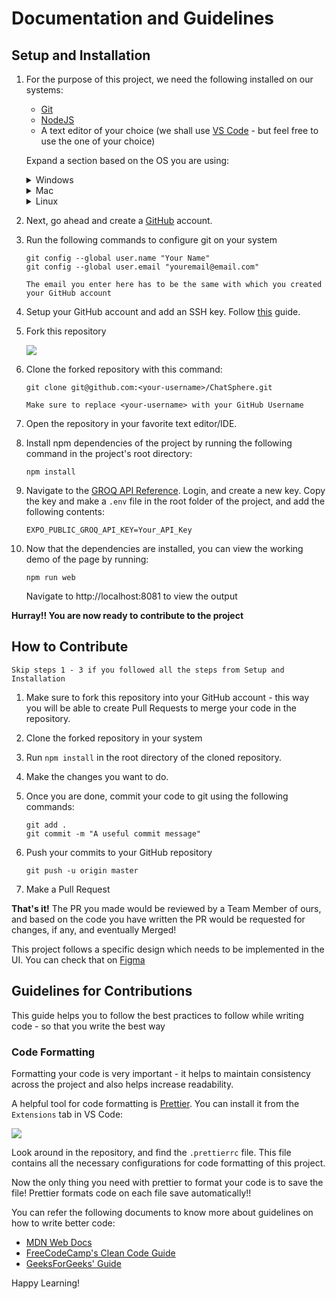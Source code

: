 # Documentation and Guidelines

## Setup and Installation

1. For the purpose of this project, we need the following installed on our
   systems:

   - [Git](https://git-scm.com/downloads)
   - [NodeJS](https://nodejs.org/en)
   - A text editor of your choice (we shall use
     [VS Code](https://code.visualstudio.com/) - but feel free to use the one of
     your choice)

   Expand a section based on the OS you are using:

   <details>
   <summary>Windows</summary>

   Download the setup executables from the above links, and install the programs
   keeping everything default.

   `NOTE - Make sure to update your PATH`

   Check if you have correctly installed by running the following commands:

   ```
   node --version
   git --version
   ```

   You should see an output like this:

   <img src="https://raw.githubusercontent.com/sumirx/leaderboard/master/images/versions.png" />

   Next, download [Visual Studio Code](https://code.visualstudio.com/) or any
   other text editor of your choice and install it by simply following the steps
   in the setup wizard.

   </details>

   <details>
   <summary>Mac</summary>

   Install HomeBrew:

   ```
   /bin/bash -c "$(curl -fsSL https://raw.githubusercontent.com/Homebrew/install/HEAD/install.sh)"
   ```

   Run the following commands to install Git and NodeJS on Mac:

   ```
   brew install git
   brew install node
   ```

   Check if you have correctly installed by running the following commands:

   ```
   node --version
   git --version
   ```

   You should see an output like this:

   <img src="https://raw.githubusercontent.com/sumirx/leaderboard/master/images/versions-mac.jpg" />

   Next, download [Visual Studio Code](https://code.visualstudio.com/) or any
   other text editor of your choice.

   After downloading Visual Studio Code from the website, opening the zip file
   will automatically extract the application, which you can then drag to the
   Applications folder to install.

   </details>

   <details>
   <summary>Linux</summary>

   Run the following commands to install Git and NodeJS on Ubuntu:

   ```
   sudo apt install git
   sudo apt install nodejs
   ```

   `NOTE - Make sure to use the correct package manager of your Linux Distro`

   Check if you have correctly installed by running the following commands:

   ```
   node --version
   git --version
   ```

   You should see an output like this:

   <img src="https://raw.githubusercontent.com/sumirx/leaderboard/master/images/versions-linux.png" />

   Finally, install VS Code on the system using this command(Ubuntu):

   ```
   sudo snap install code --classic
   ```

   `Make sure to refer installation guide on your distro to find the correct install command`

   </details>

2. Next, go ahead and create a [GitHub](https://github.com/) account.

3. Run the following commands to configure git on your system

   ```
   git config --global user.name "Your Name"
   git config --global user.email "youremail@email.com"
   ```

   `The email you enter here has to be the same with which you created your GitHub account`

4. Setup your GitHub account and add an SSH key. Follow
   [this](https://docs.github.com/en/authentication/connecting-to-github-with-ssh/adding-a-new-ssh-key-to-your-github-account)
   guide.

5. Fork this repository

   <img src="https://raw.githubusercontent.com/sumirx/leaderboard/master/images/fork.png" />

6. Clone the forked repository with this command:

   ```
   git clone git@github.com:<your-username>/ChatSphere.git
   ```

   `Make sure to replace <your-username> with your GitHub Username`

7. Open the repository in your favorite text editor/IDE.

8. Install npm dependencies of the project by running the following command in
   the project's root directory:

   ```
   npm install
   ```

9. Navigate to the [GROQ API Reference](https://console.groq.com/keys). Login,
   and create a new key. Copy the key and make a `.env` file in the root folder
   of the project, and add the following contents:

   ```
   EXPO_PUBLIC_GROQ_API_KEY=Your_API_Key
   ```

10. Now that the dependencies are installed, you can view the working demo of
    the page by running:
    ```
    npm run web
    ```
    Navigate to http://localhost:8081 to view the output

**Hurray!! You are now ready to contribute to the project**

## How to Contribute

`Skip steps 1 - 3 if you followed all the steps from Setup and Installation`

1. Make sure to fork this repository into your GitHub account - this way you
   will be able to create Pull Requests to merge your code in the repository.

2. Clone the forked repository in your system

3. Run `npm install` in the root directory of the cloned repository.

4. Make the changes you want to do.

5. Once you are done, commit your code to git using the following commands:

   ```
   git add .
   git commit -m "A useful commit message"
   ```

6. Push your commits to your GitHub repository

   ```
   git push -u origin master
   ```

7. Make a Pull Request

**That's it!** The PR you made would be reviewed by a Team Member of ours, and
based on the code you have written the PR would be requested for changes, if
any, and eventually Merged!

This project follows a specific design which needs to be implemented in the UI.
You can check that on
[Figma](https://www.figma.com/design/6x6jrOQgfMoWWENXD9NFF0/ChatSphere?node-id=0-1&t=mNiBIXIcFv7HStX0-1)

## Guidelines for Contributions

This guide helps you to follow the best practices to follow while writing code -
so that you write the best way

### Code Formatting

Formatting your code is very important - it helps to maintain consistency across
the project and also helps increase readability.

A helpful tool for code formatting is [Prettier](https://prettier.io/). You can
install it from the `Extensions` tab in VS Code:

<img src="https://raw.githubusercontent.com/sumirx/leaderboard/master/images/prettier.png">

Look around in the repository, and find the `.prettierrc` file. This file
contains all the necessary configurations for code formatting of this project.

Now the only thing you need with prettier to format your code is to save the
file! Prettier formats code on each file save automatically!!

You can refer the following documents to know more about guidelines on how to
write better code:

- [MDN Web Docs](https://developer.mozilla.org/en-US/docs/MDN/Writing_guidelines/Writing_style_guide/Code_style_guide)
- [FreeCodeCamp's Clean Code Guide](https://www.freecodecamp.org/news/how-to-write-clean-code/)
- [GeeksForGeeks' Guide](https://www.geeksforgeeks.org/coding-standards-and-guidelines/)

Happy Learning!
